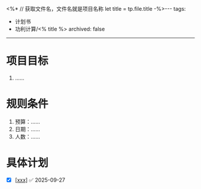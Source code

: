 <%*
// 获取文件名，文件名就是项目名称
let title = tp.file.title
-%>---
tags:
  - 计划书
  - 功利计算/<% title %>
archived: false
---
# 项目目标
1. ……
# 规则条件
1. 预算：……
2. 日期：……
3. 人数：……
# 具体计划
- [x] [[xxx]](@2025-09-27) ✅ 2025-09-27